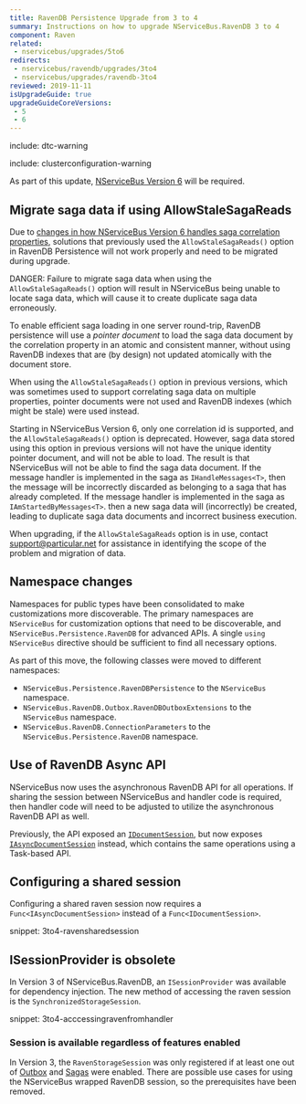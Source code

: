 ```yaml
---
title: RavenDB Persistence Upgrade from 3 to 4
summary: Instructions on how to upgrade NServiceBus.RavenDB 3 to 4
component: Raven
related:
 - nservicebus/upgrades/5to6
redirects:
 - nservicebus/ravendb/upgrades/3to4
 - nservicebus/upgrades/ravendb-3to4
reviewed: 2019-11-11
isUpgradeGuide: true
upgradeGuideCoreVersions:
 - 5
 - 6
---
```


include: dtc-warning

include: clusterconfiguration-warning

As part of this update, [NServiceBus Version 6](/nservicebus/upgrades/5to6/) will be required.


## Migrate saga data if using AllowStaleSagaReads

Due to [changes in how NServiceBus Version 6 handles saga correlation properties](/nservicebus/upgrades/5to6/handlers-and-sagas.md#saga-api-changes-unique-attribute-no-longer-needed), solutions that previously used the `AllowStaleSagaReads()` option in RavenDB Persistence will not work properly and need to be migrated during upgrade.

DANGER: Failure to migrate saga data when using the `AllowStaleSagaReads()` option will result in NServiceBus being unable to locate saga data, which will cause it to create duplicate saga data erroneously.

To enable efficient saga loading in one server round-trip, RavenDB persistence will use a _pointer document_ to load the saga data document by the correlation property in an atomic and consistent manner, without using RavenDB indexes that are (by design) not updated atomically with the document store.

When using the `AllowStaleSagaReads()` option in previous versions, which was sometimes used to support correlating saga data on multiple properties, pointer documents were not used and RavenDB indexes (which might be stale) were used instead.

Starting in NServiceBus Version 6, only one correlation id is supported, and the `AllowStaleSagaReads()` option is deprecated. However, saga data stored using this option in previous versions will not have the unique identity pointer document, and will not be able to load. The result is that NServiceBus will not be able to find the saga data document. If the message handler is implemented in the saga as `IHandleMessages<T>`, then the message will be incorrectly discarded as belonging to a saga that has already completed. If the message handler is implemented in the saga as `IAmStartedByMessages<T>`. then a new saga data will (incorrectly) be created, leading to duplicate saga data documents and incorrect business execution.

When upgrading, if the `AllowStaleSagaReads` option is in use, contact [support@particular.net](mailto:support@particular.net) for assistance in identifying the scope of the problem and migration of data.


## Namespace changes

Namespaces for public types have been consolidated to make customizations more discoverable. The primary namespaces are `NServiceBus` for customization options that need to be discoverable, and `NServiceBus.Persistence.RavenDB` for advanced APIs. A single `using NServiceBus` directive should be sufficient to find all necessary options.

As part of this move, the following classes were moved to different namespaces:

 * `NServiceBus.Persistence.RavenDBPersistence` to the `NServiceBus` namespace.
 * `NServiceBus.RavenDB.Outbox.RavenDBOutboxExtensions` to the `NServiceBus` namespace.
 * `NServiceBus.RavenDB.ConnectionParameters` to the `NServiceBus.Persistence.RavenDB` namespace.


## Use of RavenDB Async API

NServiceBus now uses the asynchronous RavenDB API for all operations. If sharing the session between NServiceBus and handler code is required, then handler code will need to be adjusted to utilize the asynchronous RavenDB API as well.

Previously, the API exposed an [`IDocumentSession`](https://ravendb.net/docs/search/latest/csharp?searchTerm=IDocumentSession), but now exposes [`IAsyncDocumentSession`](https://ravendb.net/docs/search/latest/csharp?searchTerm=IAsyncDocumentSession) instead, which contains the same operations using a Task-based API.


## Configuring a shared session

Configuring a shared raven session now requires a `Func<IAsyncDocumentSession>` instead of a `Func<IDocumentSession>`.

snippet: 3to4-ravensharedsession


## ISessionProvider is obsolete

In Version 3 of NServiceBus.RavenDB, an `ISessionProvider` was available for dependency injection. The new method of accessing the raven session is the `SynchronizedStorageSession`.

snippet: 3to4-acccessingravenfromhandler


### Session is available regardless of features enabled

In Version 3, the `RavenStorageSession` was only registered if at least one out of [Outbox](/nservicebus/outbox/) and [Sagas](/nservicebus/sagas/) were enabled. There are possible use cases for using the NServiceBus wrapped RavenDB session, so the prerequisites have been removed.
